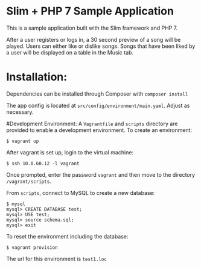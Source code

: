 # Slim + PHP 7 Sample Application

This is a sample application built with the Slim framework and PHP 7. 

After a user registers or logs in, a 30 second preview of a song will be played. 
Users can either like or dislike songs. Songs that have been liked by a user will be displayed
on a table in the Music tab.

# Installation:
Dependencies can be installed through Composer with `composer install`

The app config is located at `src/config/environment/main.yaml`. Adjust as necessary.

#Development Environment:
A `Vagrantfile` and `scripts` directory are provided to enable a development environment. To create 
an environment:

```
$ vagrant up
```

After vagrant is set up, login to the virtual machine:
```
$ ssh 10.0.60.12 -l vagrant
```

Once prompted, enter the password `vagrant` and then move to the directory `/vagrant/scripts`.

From `scripts`, connect to MySQL to create a new database:
```
$ mysql
mysql> CREATE DATABASE test;
mysql> USE test;
mysql> source schema.sql;
mysql> exit
```


To reset the environment including the database:

```
$ vagrant provision
```

The url for this environment is `test1.loc`